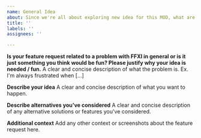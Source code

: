 ```yaml
---
name: General Idea
about: Since we're all about exploring new idea for this MOD, what are yours?
title: ''
labels: ''
assignees: ''

---
```


**Is your feature request related to a problem with FFXI in general or is it just something you think would be fun? Please justify why your idea is needed / fun.**
A clear and concise description of what the problem is. Ex. I'm always frustrated when [...]

**Describe your idea**
A clear and concise description of what you want to happen.

**Describe alternatives you've considered**
A clear and concise description of any alternative solutions or features you've considered.

**Additional context**
Add any other context or screenshots about the feature request here.
